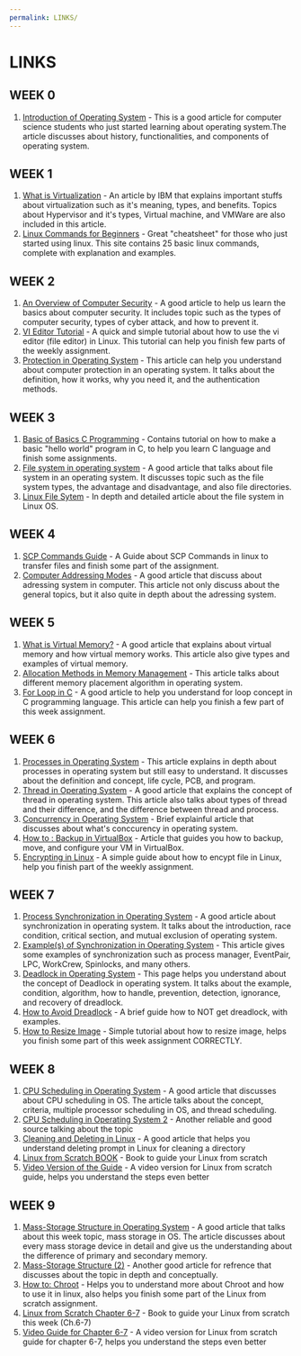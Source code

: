 ```yaml
---
permalink: LINKS/
---
```


# LINKS

## WEEK 0
1. [Introduction of Operating System](https://www.geeksforgeeks.org/introduction-of-operating-system-set-1/) - This is a good article for computer science students who just started learning about operating system.The article discusses about history, functionalities, and components of operating system.

## WEEK 1
1. [What is Virtualization](https://www.ibm.com/topics/virtualization) - An article by IBM that explains important stuffs about virtualization such as it's meaning, types, and benefits. Topics about Hypervisor and it's types, Virtual machine, and VMWare are also included in this article.
2. [Linux Commands for Beginners](https://www.geeksforgeeks.org/basic-linux-commands/) - Great "cheatsheet" for those who just started using linux. This site contains 25 basic linux commands, complete with explanation and examples.

## WEEK 2
1. [An Overview of Computer Security](https://www.geeksforgeeks.org/computer-security-overview/) - A good article to help us learn the basics about computer security. It includes topic such as the types of computer security, types of cyber attack, and how to prevent it.
2. [VI Editor Tutorial](https://www.guru99.com/the-vi-editor.html) - A quick and simple tutorial about how to use the vi editor (file editor) in Linux. This tutorial can help you finish few parts of the weekly assignment.
3. [Protection in Operating System](https://www.javatpoint.com/protection-in-operating-system) - This article can help you understand about computer protection in an operating system. It talks about the definition, how it works, why you need it, and the authentication methods.   

## WEEK 3
1. [Basic of Basics C Programming](https://www.programiz.com/c-programming/examples/print-sentence) - Contains tutorial on how to make a basic "hello world" program in C, to help you learn C language and finish some assignments.
2. [File system in operating system](https://www.geeksforgeeks.org/file-systems-in-operating-system/) - A good article that talks about file system in an operating system. It discusses topic such as the file system types, the advantage and disadvantage, and also file directories.
3. [Linux File Sytem](https://tldp.org/LDP/intro-linux/html/sect_03_01.html) - In depth and detailed article about the file system in Linux OS.

## WEEK 4
1. [SCP Commands Guide](https://linuxize.com/post/how-to-use-scp-command-to-securely-transfer-files/) - A Guide about SCP Commands in linux to transfer files and finish some part of the assignment.
2. [Computer Addressing Modes](https://www.geeksforgeeks.org/addressing-modes/) - A good article that discuss about adressing system in computer. This article not only discuss about the general topics, but it also quite in depth about the adressing system. 

## WEEK 5
1. [What is Virtual Memory?](https://www.indeed.com/career-advice/career-development/virtual-memory#:~:text=Virtual%20memory%20is%20a%20method,or%20solid%2Dstate%20disk%20storage.) - A good article that explains about virtual memory and how virtual memory works. This article also give types and examples of virtual memory.
2. [Allocation Methods in Memory Management](https://www.geeksforgeeks.org/partition-allocation-methods-in-memory-management/) - This article talks about different memory placement algorithm in operating system. 
3. [For Loop in C](https://www.w3schools.com/c/c_for_loop.php) - A good article to help you understand for loop concept in C programming language. This article can help you finish a few part of this week assignment.

## WEEK 6
1. [Processes in Operating System](https://www.tutorialspoint.com/operating_system/os_processes.htm) - This article explains in depth about processes in operating system but still easy to understand. It discusses about the definition and concept, life cycle, PCB, and program.
2. [Thread in Operating System](https://www.geeksforgeeks.org/thread-in-operating-system/) - A good article that explains the concept of thread in operating system. This article also talks about types of thread and their difference, and the difference between thread and process.
3. [Concurrency in Operating System](https://www.javatpoint.com/concurrency-in-operating-system) - Brief explainful article that discusses about what's conccurency in operating system.
4. [How to : Backup in VirtualBox](https://www.thetechedvocate.org/how-to-backup-and-move-virtualbox-machines/) - Article that guides you how to backup, move, and configure your VM in VirtualBox.
5. [Encrypting in Linux](https://devconnected.com/how-to-encrypt-file-on-linux/) - A simple guide about how to encypt file in Linux, help you finish part of the weekly assignment.

## WEEK 7
1. [Process Synchronization in Operating System](https://www.geeksforgeeks.org/introduction-of-process-synchronization/) - A good article about synchronization in operating system. It talks about the introduction, race condition, critical section, and mutual exclusion of operating system.
2. [Example(s) of Synchronization in Operating System](https://users.cs.duke.edu/~chase/systems/sync-examples.html) - This article gives some examples of synchronization such as process manager, EventPair, LPC, WorkCrew, Spinlocks, and many others.
3. [Deadlock in Operating System](https://www.geeksforgeeks.org/introduction-of-deadlock-in-operating-system/) - This page helps you understand about the concept of Deadlock in operating system. It talks about the example, condition, algorithm, how to handle, prevention, detection, ignorance, and recovery of dreadlock.
4. [How to Avoid Dreadlock](https://www.infoworld.com/article/2075692/avoid-synchronization-deadlocks.html) - A brief guide how to NOT get dreadlock, with examples.
5. [How to Resize Image](https://www.wikihow.com/Resize-a-JPEG) - Simple tutorial about how to resize image, helps you finish some part of this week assignment CORRECTLY.

## WEEK 8
1. [CPU Scheduling in Operating System](https://www.geeksforgeeks.org/cpu-scheduling-in-operating-systems/) - A good article that discusses about CPU scheduling in OS. The article talks about the concept, criteria, multiple processor scheduling in OS, and thread scheduling.
2. [CPU Scheduling in Operating System 2](https://www.guru99.com/cpu-scheduling-algorithms.html) - Another reliable and good source talking about the topic
3. [Cleaning and Deleting in Linux](https://www.freecodecamp.org/news/how-to-delete-a-file-or-directory-in-linux/) - A good article that helps you understand deleting prompt in Linux for cleaning a directory
4. [Linux from Scratch BOOK](https://www.linuxfromscratch.org/lfs/view/12.0/) - Book to guide your Linux from scratch
5. [Video Version of the Guide](https://www.youtube.com/playlist?list=PLyc5xVO2uDsA5QPbtj_eYU8J0qrvU6315) - A video version for Linux from scratch guide, helps you understand the steps even better

## WEEK 9
1. [Mass-Storage Structure in Operating System](https://www.javatpoint.com/mass-storage-structure-in-operating-systems) - A good article that talks about this week topic, mass storage in OS. The article discusses about every mass storage device in detail and give us the understanding about the difference of primary and secondary memory.
2. [Mass-Storage Structure (2)](https://www.cs.uic.edu/~jbell/CourseNotes/OperatingSystems/10_MassStorage.html) - Another good article for refrence that discusses about the topic in depth and conceptually.
3. [How to: Chroot](https://www.howtogeek.com/441534/how-to-use-the-chroot-command-on-linux/) - Helps you to understand more about Chroot and how to use it in linux, also helps you finish some part of the Linux from scratch assignment.
4. [Linux from Scratch Chapter 6-7](https://www.linuxfromscratch.org/lfs/view/12.0/chapter06/introduction.html) - Book to guide your Linux from scratch this week (Ch.6-7)
5. [Video Guide for Chapter 6-7](https://www.youtube.com/watch?v=D_N1kQPsQEk&list=PLyc5xVO2uDsA5QPbtj_eYU8J0qrvU6315&index=9) - A video version for Linux from scratch guide for chapter 6-7, helps you understand the steps even better
